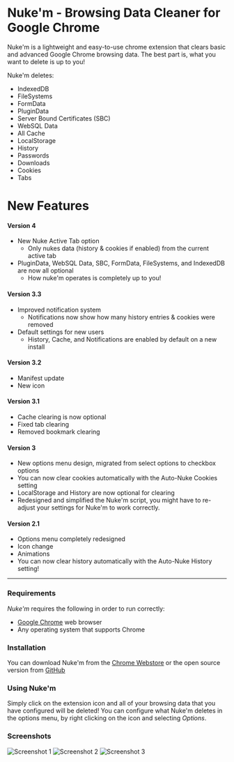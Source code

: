# Nuke'm - Browsing Data Cleaner for Google Chrome
Nuke'm is a lightweight and easy-to-use chrome extension that clears basic and advanced Google Chrome browsing data. The best part is, what you want to delete is up to you!

Nuke'm deletes:
  - IndexedDB
  - FileSystems
  - FormData
  - PluginData
  - Server Bound Certificates (SBC)
  - WebSQL Data
  - All Cache 
  - LocalStorage
  - History
  - Passwords 
  - Downloads
  - Cookies
  - Tabs

# New Features
#### Version 4
  - New Nuke Active Tab option
    - Only nukes data (history & cookies if enabled) from the current active tab
  - PluginData, WebSQL Data, SBC, FormData, FileSystems, and IndexedDB are now all optional
    - How nuke'm operates is completely up to you!
    
#### Version 3.3
  - Improved notification system
    - Notifications now show how many history entries & cookies were removed
  - Default settings for new users
    - History, Cache, and Notifications are enabled by default on a new install

#### Version 3.2
  - Manifest update
  - New icon

#### Version 3.1
  - Cache clearing is now optional
  - Fixed tab clearing
  - Removed bookmark clearing
  
#### Version 3
  - New options menu design, migrated from select options to checkbox options
  - You can now clear cookies automatically with the Auto-Nuke Cookies setting
  - LocalStorage and History are now optional for clearing
  - Redesigned and simplified the Nuke'm script, you might have to re-adjust your settings for Nuke'm to work correctly.
#### Version 2.1
  - Options menu completely redesigned
  - Icon change
  - Animations
 - You can now clear history automatically with the Auto-Nuke History setting!

---

### Requirements

*Nuke'm* requires the following in order to run correctly:

* [Google Chrome] web browser
* Any operating system that supports Chrome

### Installation
You can download Nuke'm from the [Chrome Webstore][weblink] or the open source version from [GitHub][gitlink]

### Using Nuke'm

Simply click on the extension icon and all of your browsing data that you have configured will be deleted!
You can configure what Nuke'm deletes in the options menu, by right clicking on the icon and selecting *Options*.

### Screenshots
![Screenshot 1](https://lh3.googleusercontent.com/W6gwPWZQj8_DaxWyr6F2a4otovK3XWzWrGjQjLwg3_HY0KXqFUY5de67H2LU9kucbRR2fuvk3w=w640-h400-e365)
![Screenshot 2](https://lh3.googleusercontent.com/fM2bf9va3Wo6B48DDPjgxd0DO1gLlJGefvkonxJj4kaOaffS65ycMH3tuvjwjlsSjL9FR7ghX3E=w640-h400-e365)
![Screenshot 3](https://lh3.googleusercontent.com/xIgPDbFOaEgQNbT6691xoSwYfNw6u6rfdQJJsR7UtKNvVK7CqV8yinuMvVCORI8mvaWwutA6og=w640-h400-e365)
 


   [Google Chrome]: <https://www.google.com/chrome/>
   [gitlink]: <https://github.com/192000/nukem/archive/master.zip>
   [weblink]: <https://chrome.google.com/webstore/detail/nukem-browsing-data-clean/enfegiojkdinjbgodgigkimlgacpbene>
